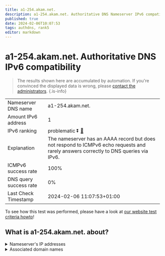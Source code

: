 ```yaml
---
title: a1-254.akam.net.
description: a1-254.akam.net. Authoritative DNS Nameserver IPv6 compatibility
published: true
date: 2024-02-06T10:07:53
tags: authdns, rank5
editor: markdown
---
```


# a1-254.akam.net. Authoritative DNS IPv6 compatibility

> The results shown here are accumulated by automation. If you're convinced the displayed data is wrong, please [contact the administrators](/howto/chat). 
{.is-info}




|   |   |
| - | - |
| Nameserver DNS name | a1-254.akam.net.
| Amount IPv6 address | 1
| IPv6 ranking | problematic :arrow_double_down: [🔗](/howto/ranking) |
| Explanation | The nameserver has an AAAA record but does not respond to ICMPv6 echo requests and rarely answers correctly to DNS queries via IPv6. |
| ICMPv6 success rate | 100%|
| DNS query success rate | 0% |
| Last Check Timestamp | 2024-02-06 11:07:53+01:00 |

To see how this test was performed, please have a look at [our website test criteria howto](/howto/testcriteria/authdns)!


## What is a1-254.akam.net. about?




<details>
<summary>Nameserver's IP addresses</summary>

2600:1401:2::fe

</details>



<details>
<summary>Associated domain names</summary>

www.novartis.com

</details>
